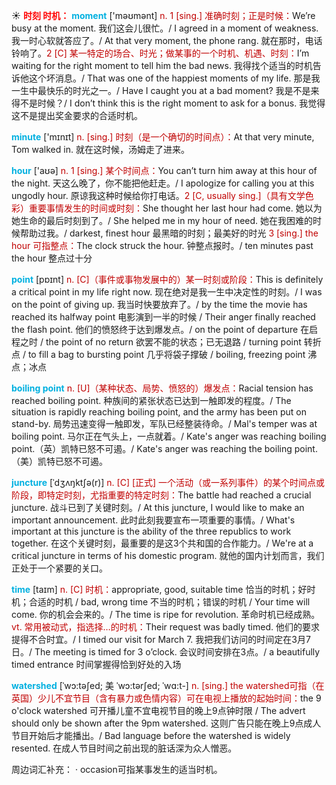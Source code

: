 ☀ <font color="red">**时刻 时机：**</font>
<font color="sky blue">**moment**</font> ['məʊmənt] 
<font color="#c00000">n. 1 [sing.] 准确时刻；正是时候：</font>We’re busy at the moment. 我们这会儿很忙。/ I agreed in a moment of weakness. 我一时心软就答应了。/ At that very moment, the phone rang. 就在那时，电话铃响了。<font color="#c00000">2 [C] 某一特定的场合、时光；做某事的一个时机、机遇、时刻：</font>I’m waiting for the right moment to tell him the bad news. 我得找个适当的时机告诉他这个坏消息。/ That was one of the happiest moments of my life. 那是我一生中最快乐的时光之一。/ Have I caught you at a bad moment? 我是不是来得不是时候？/ I don’t think this is the right moment to ask for a bonus. 我觉得这不是提出奖金要求的合适时机。

<font color="sky blue">**minute**</font> ['mɪnɪt] 
<font color="#c00000">n. [sing.] 时刻（是一个确切的时间点）：</font>At that very minute, Tom walked in. 就在这时候，汤姆走了进来。

<font color="sky blue">**hour**</font> ['aʊə] 
<font color="#c00000">n. 1 [sing.] 某个时间点：</font>You can’t turn him away at this hour of the night. 天这么晚了，你不能把他赶走。/ I apologize for calling you at this ungodly hour. 原谅我这种时候给你打电话。<font color="#c00000">2 [C, usually sing.]（具有文学色彩）重要事情发生的时间或时刻：</font>She thought her last hour had come. 她以为她生命的最后时刻到了。/ She helped me in my hour of need. 她在我困难的时候帮助过我。/ darkest, finest hour 最黑暗的时刻；最美好的时光 <font color="#c00000">3 [sing.] the hour 可指整点：</font>The clock struck the hour. 钟整点报时。/ ten minutes past the hour 整点过十分

<font color="sky blue">**point**</font> [pɒɪnt] 
<font color="#c00000">n. [C]（事件或事物发展中的）某一时刻或阶段：</font>This is definitely a critical point in my life right now. 现在绝对是我一生中决定性的时刻。/ I was on the point of giving up. 我当时快要放弃了。/ by the time the movie has reached its halfway point 电影演到一半的时候 / Their anger finally reached the flash point. 他们的愤怒终于达到爆发点。/ on the point of departure 在启程之时 / the point of no return 欲罢不能的状态；已无退路 / turning point 转折点 / to fill a bag to bursting point 几乎将袋子撑破 / boiling, freezing point 沸点；冰点
                      
<font color="sky blue">**boiling point**</font>
<font color="#c00000">n. [U]（某种状态、局势、愤怒的）爆发点：</font>Racial tension has reached boiling point. 种族间的紧张状态已达到一触即发的程度。/ The situation is rapidly reaching boiling point, and the army has been put on stand-by. 局势迅速变得一触即发，军队已经整装待命。/ Mal's temper was at boiling point. 马尔正在气头上，一点就着。/ Kate's anger was reaching boiling point.（英）凯特已怒不可遏。/ Kate's anger was reaching the boiling point.（美）凯特已怒不可遏。

<font color="sky blue">**juncture**</font> [ˈdʒʌŋktʃə(r)]
<font color="#c00000">n. [C] [正式] 一个活动（或一系列事件）的某个时间点或阶段，即特定时刻，尤指重要的特定时刻：</font>The battle had reached a crucial juncture. 战斗已到了关键时刻。/ At this juncture, I would like to make an important announcement. 此时此刻我要宣布一项重要的事情。/ What's important at this juncture is the ability of the three republics to work together. 在这个关键时刻，最重要的是这3个共和国的合作能力。/ We're at a critical juncture in terms of his domestic program. 就他的国内计划而言，我们正处于一个紧要的关口。

<font color="sky blue">**time**</font> [taɪm] 
<font color="#c00000">n. [C] 时机：</font>appropriate, good, suitable time 恰当的时机；好时机；合适的时机 / bad, wrong time 不当的时机；错误的时机 / Your time will come. 你的机会会来的。/ The time is ripe for revolution. 革命时机已经成熟。<font color="#c00000">vt. 常用被动式，指选择…的时机：</font>Their request was badly timed. 他们的要求提得不合时宜。/ I timed our visit for March 7. 我把我们访问的时间定在3月7日。/ The meeting is timed for 3 o’clock. 会议时间安排在3点。/ a beautifully timed entrance 时间掌握得恰到好处的入场
           
<font color="sky blue">**watershed**</font> [ˈwɔ:təʃed; 美 ˈwɔ:tərʃed; ˈwɑ:t-]
<font color="#c00000">n. [sing.] the watershed可指（在英国）少儿不宜节目（含有暴力或色情内容）可在电视上播放的起始时间：</font>the 9 o'clock watershed 可开播儿童不宜电视节目的晚上9点钟时限 / The advert should only be shown after the 9pm watershed. 这则广告只能在晚上9点成人节目开始后才能播出。/ Bad language before the watershed is widely resented. 在成人节目时间之前出现的脏话深为众人憎恶。

周边词汇补充：
· occasion可指某事发生的适当时机。


